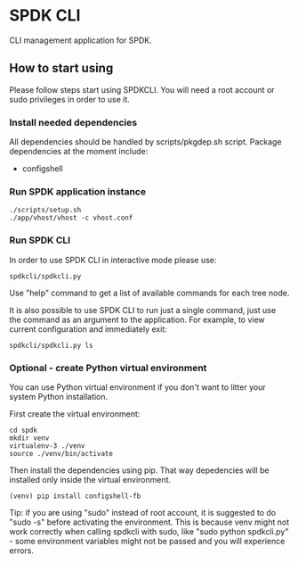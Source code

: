 # SPDK CLI

CLI management application for SPDK.

## How to start using
Please follow steps start using SPDKCLI.
You will need a root account or sudo privileges in order to use it.

### Install needed dependencies
All dependencies should be handled by scripts/pkgdep.sh script.
Package dependencies at the moment include:
 - configshell

### Run SPDK application instance
~~~{.sh}
./scripts/setup.sh
./app/vhost/vhost -c vhost.conf
~~~

### Run SPDK CLI
In order to use SPDK CLI in interactive mode please use:
~~~{.sh}
spdkcli/spdkcli.py
~~~
Use "help" command to get a list of available commands for each tree node.

It is also possible to use SPDK CLI to run just a single command,
just use the command as an argument to the application.
For example, to view current configuration and immediately exit:
 ~~~{.sh}
spdkcli/spdkcli.py ls
~~~

### Optional - create Python virtual environment
You can use Python virtual environment if you don't want to litter your
system Python installation.

First create the virtual environment:
~~~{.sh}
cd spdk
mkdir venv
virtualenv-3 ./venv
source ./venv/bin/activate
~~~

Then install the dependencies using pip. That way depedencies will be
installed only inside the virtual environment.
~~~{.sh}
(venv) pip install configshell-fb
~~~

Tip: if you are using "sudo" instead of root account, it is suggested to do
"sudo -s" before activating the environment. This is because venv might not work
correctly when calling spdkcli with sudo, like "sudo python spdkcli.py" -
some environment variables might not be passed and you will experience errors.
